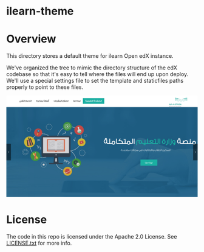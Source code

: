 # ilearn-theme



Overview
========
This directory stores a default theme for ilearn Open edX instance.

We've organized the tree to mimic the directory structure of the edX
codebase so that it's easy to tell where the files will end up upon
deploy. We'll use a special settings file to set the template and
staticfiles paths properly to point to these files.

![Alt text](/default_theme_screenshot.png?raw=true "ilearn Default Theme Screenshot")


License
=======
The code in this repo is licensed under the Apache 2.0 License.
See [LICENSE.txt](LICENSE.txt) for more info.
